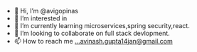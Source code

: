 - 👋 Hi, I’m @avigopinas
- 👀 I’m interested in 
- 🌱 I’m currently learning microservices,spring security,react.
- 💞️ I’m looking to collaborate on full stack devlopment.
- 📫 How to reach me ...avinash.gupta14jan@gmail.com

<!---
avigopinas/avigopinas is a ✨ special ✨ repository because its `README.md` (this file) appears on your GitHub profile.
You can click the Preview link to take a look at your changes.
--->
